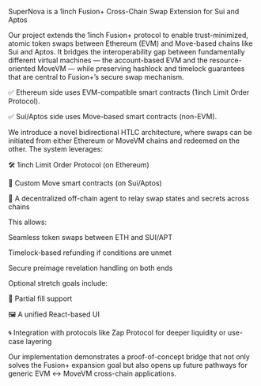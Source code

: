 SuperNova is a 1inch Fusion+ Cross-Chain Swap Extension for Sui and Aptos

Our project extends the 1inch Fusion+ protocol to enable trust-minimized, atomic token swaps between Ethereum (EVM) and Move-based chains like Sui and Aptos. It bridges the interoperability gap between fundamentally different virtual machines — the account-based EVM and the resource-oriented MoveVM — while preserving hashlock and timelock guarantees that are central to Fusion+’s secure swap mechanism.

✅ Ethereum side uses EVM-compatible smart contracts (1inch Limit Order Protocol).

✅ Sui/Aptos side uses Move-based smart contracts (non-EVM).

We introduce a novel bidirectional HTLC architecture, where swaps can be initiated from either Ethereum or MoveVM chains and redeemed on the other. The system leverages:

🛠 1inch Limit Order Protocol (on Ethereum)

🧱 Custom Move smart contracts (on Sui/Aptos)

🤖 A decentralized off-chain agent to relay swap states and secrets across chains

This allows:

Seamless token swaps between ETH and SUI/APT

Timelock-based refunding if conditions are unmet

Secure preimage revelation handling on both ends

Optional stretch goals include:

🧩 Partial fill support

🖼️ A unified React-based UI

🌀 Integration with protocols like Zap Protocol for deeper liquidity or use-case layering

Our implementation demonstrates a proof-of-concept bridge that not only solves the Fusion+ expansion goal but also opens up future pathways for generic EVM ↔ MoveVM cross-chain applications.

